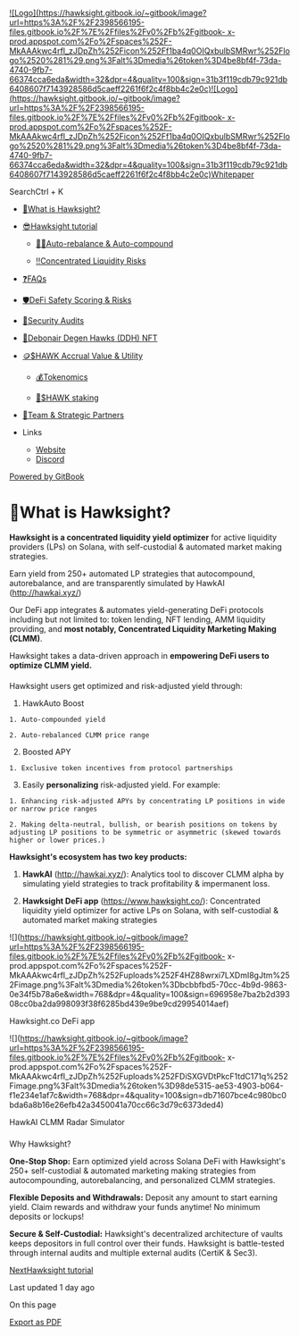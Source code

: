 [![Logo](https://hawksight.gitbook.io/~gitbook/image?url=https%3A%2F%2F2398566195-files.gitbook.io%2F%7E%2Ffiles%2Fv0%2Fb%2Fgitbook-
x-
prod.appspot.com%2Fo%2Fspaces%252F-MkAAAkwc4rfI_zJDpZh%252Ficon%252Ff1ba4q0OIQxbulbSMRwr%252Flogo%2520%281%29.png%3Falt%3Dmedia%26token%3D4be8bf4f-73da-4740-9fb7-66374cca6eda&width=32&dpr=4&quality=100&sign=31b3f119cdb79c921db6408607f7143928586d5caeff2261f6f2c4f8bb4c2e0c)![Logo](https://hawksight.gitbook.io/~gitbook/image?url=https%3A%2F%2F2398566195-files.gitbook.io%2F%7E%2Ffiles%2Fv0%2Fb%2Fgitbook-
x-
prod.appspot.com%2Fo%2Fspaces%252F-MkAAAkwc4rfI_zJDpZh%252Ficon%252Ff1ba4q0OIQxbulbSMRwr%252Flogo%2520%281%29.png%3Falt%3Dmedia%26token%3D4be8bf4f-73da-4740-9fb7-66374cca6eda&width=32&dpr=4&quality=100&sign=31b3f119cdb79c921db6408607f7143928586d5caeff2261f6f2c4f8bb4c2e0c)Whitepaper](/whitepaper)

SearchCtrl \+ K

  * [🐣What is Hawksight?](/whitepaper)

  * [😎Hawksight tutorial](/whitepaper/hawksight-tutorial)

    * [🧙‍♂️Auto-rebalance & Auto-compound](/whitepaper/hawksight-tutorial/auto-rebalance-and-auto-compound)

    * [‼️Concentrated Liquidity Risks](/whitepaper/hawksight-tutorial/concentrated-liquidity-risks)

  * [❓FAQs](/whitepaper/faqs)

  * [🛡️DeFi Safety Scoring & Risks](/whitepaper/defi-safety-scoring-and-risks)

  * [💪Security Audits](/whitepaper/security-audits)

  * [🦅Debonair Degen Hawks (DDH) NFT](/whitepaper/debonair-degen-hawks-ddh-nft)

  * [🪙$HAWK Accrual Value & Utility](/whitepaper/trade-to-earn-usdhwk-token-utility)

    * [💰Tokenomics](/whitepaper/trade-to-earn-usdhwk-token-utility/tokenomics)

    * [🥩$HAWK staking](/whitepaper/trade-to-earn-usdhwk-token-utility/usdhawk-staking)

  * [👷Team & Strategic Partners](/whitepaper/team)

  * Links

    * [Website](https://hawksight.co/)
    * [Discord](https://discord.gg/7ZDVwAaqWk)

[Powered by
GitBook](https://www.gitbook.com/?utm_source=content&utm_medium=trademark&utm_campaign=-MkAAAkwc4rfI_zJDpZh)

# 🐣What is Hawksight?

**Hawksight is a concentrated liquidity yield optimizer** for active liquidity
providers (LPs) on Solana, with self-custodial & automated market making
strategies.

Earn yield from 250+ automated LP strategies that autocompound, autorebalance,
and are transparently simulated by HawkAI (<http://hawkai.xyz/>)

Our DeFi app integrates & automates yield-generating DeFi protocols including
but not limited to: token lending, NFT lending, AMM liquidity providing, and
**most notably, Concentrated Liquidity Marketing Making (CLMM)**.

Hawksight takes a data-driven approach in **empowering DeFi users to optimize
CLMM yield.**

####

Hawksight users get optimized and risk-adjusted yield through:

  1. HawkAuto Boost

    1. Auto-compounded yield

    2. Auto-rebalanced CLMM price range

  2. Boosted APY

    1. Exclusive token incentives from protocol partnerships

  3. Easily **personalizing** risk-adjusted yield. For example:

    1. Enhancing risk-adjusted APYs by concentrating LP positions in wide or narrow price ranges

    2. Making delta-neutral, bullish, or bearish positions on tokens by adjusting LP positions to be symmetric or asymmetric (skewed towards higher or lower prices.)

**Hawksight's ecosystem has two key products:**

  1. **HawkAI** (<http://hawkai.xyz/>): Analytics tool to discover CLMM alpha by simulating yield strategies to track profitability & impermanent loss.

  2. **Hawksight DeFi app** (<https://www.hawksight.co/>): Concentrated liquidity yield optimizer for active LPs on Solana, with self-custodial & automated market making strategies

![](https://hawksight.gitbook.io/~gitbook/image?url=https%3A%2F%2F2398566195-files.gitbook.io%2F%7E%2Ffiles%2Fv0%2Fb%2Fgitbook-
x-
prod.appspot.com%2Fo%2Fspaces%252F-MkAAAkwc4rfI_zJDpZh%252Fuploads%252F4HZ88wrxi7LXDmI8gJtm%252Fimage.png%3Falt%3Dmedia%26token%3Dbcbbfbd5-70cc-4b9d-9863-0e34f5b78a6e&width=768&dpr=4&quality=100&sign=696958e7ba2b2d39308cc0ba2da998093f38f6285bd439e9be9cd29954014aef)

Hawksight.co DeFi app

![](https://hawksight.gitbook.io/~gitbook/image?url=https%3A%2F%2F2398566195-files.gitbook.io%2F%7E%2Ffiles%2Fv0%2Fb%2Fgitbook-
x-
prod.appspot.com%2Fo%2Fspaces%252F-MkAAAkwc4rfI_zJDpZh%252Fuploads%252FDiSXGVDtPkcF1tdC171q%252Fimage.png%3Falt%3Dmedia%26token%3D98de5315-ae53-4903-b064-f1e234e1af7c&width=768&dpr=4&quality=100&sign=db71607bce4c980bc0bda6a8b16e26efb42a3450041a70cc66c3d79c6373ded4)

HawkAI CLMM Radar Simulator

###

Why Hawksight?

**One-Stop Shop:** Earn optimized yield across Solana DeFi with Hawksight's
250+ self-custodial & automated marketing making strategies from
autocompounding, autorebalancing, and personalized CLMM strategies.

**Flexible Deposits and Withdrawals:** Deposit any amount to start earning
yield. Claim rewards and withdraw your funds anytime! No minimum deposits or
lockups!

**Secure & Self-Custodial:** Hawksight's decentralized architecture of vaults
keeps depositors in full control over their funds. Hawksight is battle-tested
through internal audits and multiple external audits (CertiK & Sec3).

[NextHawksight tutorial](/whitepaper/hawksight-tutorial)

Last updated 1 day ago

On this page

[Export as PDF](/whitepaper/~gitbook/pdf?page=-MkAAEUQO5ILb7V-h_HR&only=yes)

